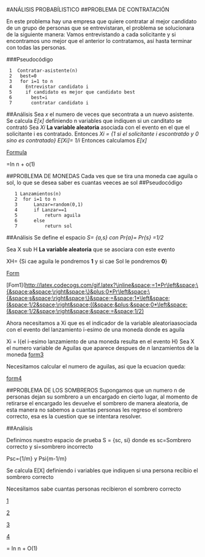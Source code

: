 #ANÁLISIS PROBABÍLISTICO
##PROBLEMA DE CONTRATACIÓN

En este problema hay una empresa que quiere contratar al mejor candidato de un grupo de personas que se entrevistaran, el problema se solucionara de la siguiente manera: Vamos entrevistando a cada solicitante y si encontramos uno mejor que el anterior lo contratamos, así hasta terminar con todas las personas.

###Pseudocódigo
```
 1  Contratar-asistente(n)
 2   best=0
 3   for i=1 to n
 4     Entrevistar candidato i
 5     if candidato es mejor que candidato best
 6       best=i
 7       contratar candidato i
```

##Análisis
Sea *x* el numero de veces que secontrata a un nuevo asistente. Se calcula *E[x]* definiendo n variables que indiquen si un canditato se contrató Sea *Xi* 
**La  variable aleatoria** asociada con el evento en el que el solicitante i es contratado.
Entonces *Xi = {1 si el solicitante i escontratdo y 0 sino es contratado}* 
*E[Xi]= 1/i*
Entonces calculamos *E[x]*

[Formula](http://latex.codecogs.com/gif.latex?E\left&space;[&space;x&space;\right&space;]=E\left&space;[&space;\sum_{x=1}^{n}&space;=_{i}\right&space;])
[](http://latex.codecogs.com/gif.latex?=\sum_{x=1}^{n}E[X_{_{i}}])
[](http://latex.codecogs.com/gif.latex?=\sum_{x=1}^{n}1/i)

 =In n + o(1)


##PROBLEMA DE MONEDAS
Cada ves que se tira una moneda cae aguila o sol, lo que se desea saber es cuantas veeces ae sol
##Pseudocódigo
```
   1 Lanzamientos(n)
   2  for i=1 to n
   3      Lanzar=random(0,1)
   4      if Lanzar==1
   5          return aguila
   6      else
   7          return sol
```
##Análisis
Se define el espacio *S= {a,s} con Pr{a}= Pr{s} =1/2*

Sea X sub H **La variable aleatoria** que se asociara con este evento

XH= {Si cae aguila le pondremos **1** y si cae Sol le pondremos **0**}

[Form](http://latex.codecogs.com/gif.latex?E\left&space;[&space;X_{H}&space;\right&space;]\left&space;=&space;E\left&space;[&space;I\left&space;\{&space;H&space;\right&space;\}&space;\right&space;])

[Fom1](http://latex.codecogs.com/gif.latex?\inline&space;=1*Pr\left&space;\{&space;a&space;\right&space;\}&plus;0*Pr\left&space;\{&space;s&space;\right&space;\}&space;=&space;1*\left&space;(&space;1/2&space;\right&space;((&space;&plus;&space;0*\left&space;(&space;1/2&space;\right&space;&space;=&space;1/2)

Ahora necesitamos a Xi que es el indicador de la variable aleatoriaasociada con el evento del lanzamiento i-esimo de una moneda donde es aguila

Xi = I{el i-esimo lanzamiento de una moneda resulta en el evento H}
Sea X el numero variable de Aguilas que aparece despues de *n*  lanzamientos de la moneda
[form3](http://latex.codecogs.com/gif.latex?\inline&space;X=&space;\sum_{i=1}^{n}&space;X_{i})

Necesitamos calcular el numero de aguilas, asi que la ecuacion queda:

[form4](http://latex.codecogs.com/gif.latex?\inline&space;E\left&space;[&space;X&space;\right&space;]=E\left&space;[&space;\sum_{i=1}^{n}&space;X_{i}\right&space;])
[](http://latex.codecogs.com/gif.latex?\inline&space;=\sum_{i=1}^{n}E\left&space;[&space;X_{i}&space;\right&space;]&space;=\sum_{i=1}^{n}&space;1/2&space;=&space;n/2)


##PROBLEMA DE LOS SOMBREROS
Supongamos que un numero n de personas dejan su sombrero a un encargado en cierto lugar, al momento de retirarse el encargado les devuelve el sombrero de manera aleatoria, de esta manera no sabemos a cuantas personas les regreso el sombrero correcto, esa es la cuestion que se intentara resolver.

##Análisis

Definimos nuestro espacio de prueba S = {sc, si} donde es sc=Sombrero correcto y si=sombrero incorrecto

Psc={1/m} y Psi{m-1/m}

Se calcula E[X] definiendo i variables que indiquen si una persona recibio el sombrero correcto

Necesitamos sabe cuantas personas recibieron el sombrero correcto

[1](http://latex.codecogs.com/gif.latex?\inline&space;E\left&space;[&space;X&space;\right&space;]=&space;E\left&space;[&space;\sum_{i=1}^{n}&space;X_{i}&space;\right&space;])

[2](http://latex.codecogs.com/gif.latex?\inline&space;=&space;\sum_{i=1}^{n}&space;E\left&space;[&space;X_{i}&space;\right&space;])

[3](http://latex.codecogs.com/gif.latex?\inline&space;=&space;\sum_{i=1}^{n}&space;\frac{1}{m-i&plus;1})

[4](http://latex.codecogs.com/gif.latex?\inline&space;=&space;\sum_{i=1}^{n}&space;\frac{1}{i})

= In n + O(1)
